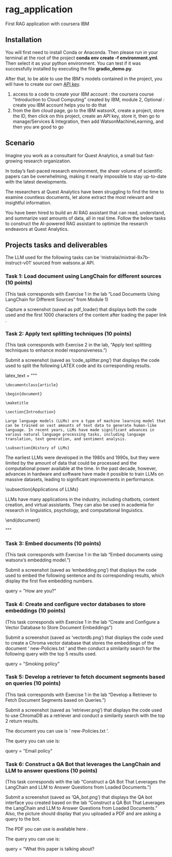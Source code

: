 # rag_application
First RAG application with coursera IBM

## Installation
You will first need to install Conda or Anaconda.
Then please run in your terminal at the root of the project **conda env create -f environment.yml**. Then select it as your python environment. You can test if it was successfully installed by executing the file **gradio_demo.py**.

After that, to be able to use the IBM's models contained in the project, you will have to create our own [API key](https://cloud.ibm.com/docs/account?topic=account-userapikey&interface=ui).
1. access to a code to create your IBM account : the coursera course "Introduction to Cloud Computing" created by IBM, module 2, Optional : create you IBM account helps you to do that
2. from the ibm cloud page, go to the IBM watsonX, create a project, store the ID, then click on this project, create an API key, store it, then go to manage/Services & Integration, then add WatsonMachineLearning, and then you are good to go

## Scenario
Imagine you work as a consultant for Quest Analytics, a small but fast-growing research organization.

In today’s fast-paced research environment, the sheer volume of scientific papers can be overwhelming, making it nearly impossible to stay up-to-date with the latest developments. 

The researchers at Quest Analytics have been struggling to find the time to examine countless documents, let alone extract the most relevant and insightful information. 

You have been hired to build an AI RAG assistant that can read, understand, and summarize vast amounts of data, all in real time. Follow the below tasks to construct the AI-powered RAG assistant to optimize the research endeavors at Quest Analytics.

## Projects tasks and deliverables
The LLM used for the following tasks can be ‘mistralai/mixtral-8x7b-instruct-v01’ sourced from watsonx.ai API.

### Task 1: Load document using LangChain for different sources (10 points)

(This task corresponds with Exercise 1 in the lab “Load Documents Using LangChain for Different Sources” from Module 1)

Capture a screenshot (saved as pdf_loader) that displays both the code used and the first 1000 characters of the content after loading the paper 
link
. 

### Task 2: Apply text splitting techniques (10 points)

(This task corresponds with Exercise 2 in the lab, “Apply text splitting techniques to enhance model responsiveness.”)

Submit a screenshot (saved as ‘code_splitter.png’) that displays the code used to split the following LATEX code and its corresponding results.

latex_text = """

    \documentclass{article}

    \begin{document}

    \maketitle

    \section{Introduction}

    Large language models (LLMs) are a type of machine learning model that can be trained on vast amounts of text data to generate human-like language. In recent years, LLMs have made significant advances in various natural language processing tasks, including language translation, text generation, and sentiment analysis.

    \subsection{History of LLMs}

The earliest LLMs were developed in the 1980s and 1990s, but they were limited by the amount of data that could be processed and the computational power available at the time. In the past decade, however, advances in hardware and software have made it possible to train LLMs on massive datasets, leading to significant improvements in performance.

\subsection{Applications of LLMs}

LLMs have many applications in the industry, including chatbots, content creation, and virtual assistants. They can also be used in academia for research in linguistics, psychology, and computational linguistics.

\end{document}

"""

### Task 3: Embed documents (10 points)

(This task corresponds with Exercise 1 in the lab “Embed documents using watsonx’s embedding model.”)

Submit a screenshot (saved as ‘embedding.png’) that displays the code used to embed the following sentence and its corresponding results, which display the first five embedding numbers.

query = "How are you?"

### Task 4: Create and configure vector databases to store embeddings (10 points)

(This task corresponds with Exercise 1 in the lab “Create and Configure a Vector Database to Store Document Embeddings”)

Submit a screenshot (saved as ‘vectordb.png’) that displays the code used to create a Chroma vector database that stores the embeddings of the document ‘
new-Policies.txt
’ and then conduct a similarity search for the following query with the top 5 results used.

query = "Smoking policy"

### Task 5: Develop a retriever to fetch document segments based on queries (10 points)

(This task corresponds with Exercise 1 in the lab “Develop a Retriever to Fetch Document Segments based on Queries.”)

Submit a screenshot (saved as ‘retriever.png’) that displays the code used to use ChromaDB as a retriever and conduct a similarity search with the top 2 return results. 

The document you can use is ‘
new-Policies.txt
’. 

The query you can use is:

query = "Email policy"

### Task 6: Construct a QA Bot that leverages the LangChain and LLM to answer questions (10 points)

(This task corresponds with the lab “Construct a QA Bot That Leverages the LangChain and LLM to Answer Questions from Loaded Documents.”)


Submit a screenshot (saved as ‘QA_bot.png’) that displays the QA bot interface you created based on the lab “Construct a QA Bot That Leverages the LangChain and LLM to Answer Questions from Loaded Documents.” Also, the picture should display that you uploaded a PDF and are asking a query to the bot. 

The PDF you can use is available 
here
.

The query you can use is:

query = "What this paper is talking about?
